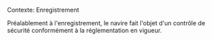 Contexte: Enregistrement

Préalablement à l'enregistrement, le navire fait l'objet d'un contrôle de sécurité conformément à la réglementation en vigueur.